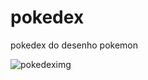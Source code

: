 # pokedex
 pokedex do desenho pokemon


![pokedeximg](https://user-images.githubusercontent.com/86030679/180122616-ac16f6f8-af40-4979-9251-f8bb1f52b08f.jpg)
